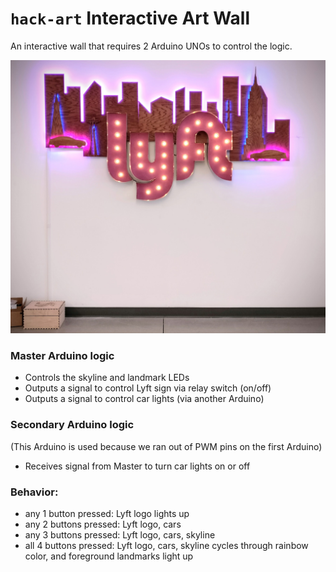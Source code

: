 # `hack-art` Interactive Art Wall

An interactive wall that requires 2 Arduino UNOs to control the logic.

![Screenshot](preview.jpg?raw=true "Hack Art Sign")
### Master Arduino logic
 * Controls the skyline and landmark LEDs
 * Outputs a signal to control Lyft sign via relay switch (on/off)
 * Outputs a signal to control car lights (via another Arduino)
### Secondary Arduino logic
(This Arduino is used because we ran out of PWM pins on the first Arduino)
 * Receives signal from Master to turn car lights on or off
### Behavior:
 * any 1 button pressed: Lyft logo lights up
 * any 2 buttons pressed: Lyft logo, cars
 * any 3 buttons pressed: Lyft logo, cars, skyline
 * all 4 buttons pressed: Lyft logo, cars, skyline cycles through rainbow color, and foreground landmarks light up
